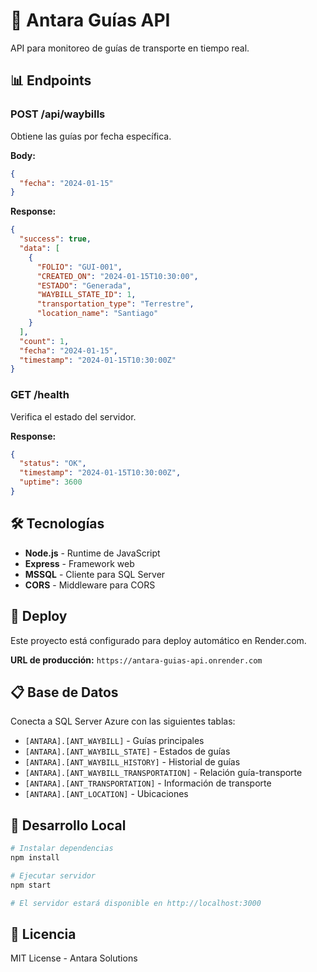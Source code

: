 # 🚛 Antara Guías API

API para monitoreo de guías de transporte en tiempo real.

## 📊 Endpoints

### **POST /api/waybills**
Obtiene las guías por fecha específica.

**Body:**
```json
{
  "fecha": "2024-01-15"
}
```

**Response:**
```json
{
  "success": true,
  "data": [
    {
      "FOLIO": "GUI-001",
      "CREATED_ON": "2024-01-15T10:30:00",
      "ESTADO": "Generada",
      "WAYBILL_STATE_ID": 1,
      "transportation_type": "Terrestre",
      "location_name": "Santiago"
    }
  ],
  "count": 1,
  "fecha": "2024-01-15",
  "timestamp": "2024-01-15T10:30:00Z"
}
```

### **GET /health**
Verifica el estado del servidor.

**Response:**
```json
{
  "status": "OK",
  "timestamp": "2024-01-15T10:30:00Z",
  "uptime": 3600
}
```

## 🛠️ Tecnologías

- **Node.js** - Runtime de JavaScript
- **Express** - Framework web
- **MSSQL** - Cliente para SQL Server
- **CORS** - Middleware para CORS

## 🚀 Deploy

Este proyecto está configurado para deploy automático en Render.com.

**URL de producción:** `https://antara-guias-api.onrender.com`

## 📋 Base de Datos

Conecta a SQL Server Azure con las siguientes tablas:
- `[ANTARA].[ANT_WAYBILL]` - Guías principales
- `[ANTARA].[ANT_WAYBILL_STATE]` - Estados de guías
- `[ANTARA].[ANT_WAYBILL_HISTORY]` - Historial de guías
- `[ANTARA].[ANT_WAYBILL_TRANSPORTATION]` - Relación guía-transporte
- `[ANTARA].[ANT_TRANSPORTATION]` - Información de transporte
- `[ANTARA].[ANT_LOCATION]` - Ubicaciones

## 🔧 Desarrollo Local

```bash
# Instalar dependencias
npm install

# Ejecutar servidor
npm start

# El servidor estará disponible en http://localhost:3000
```

## 📝 Licencia

MIT License - Antara Solutions
